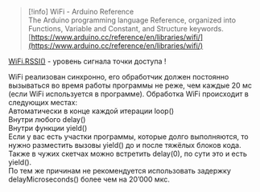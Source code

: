 > [!info] WiFi - Arduino Reference  
> The Arduino programming language Reference, organized into Functions, Variable and Constant, and Structure keywords.  
> [https://www.arduino.cc/reference/en/libraries/wifi/](https://www.arduino.cc/reference/en/libraries/wifi/)  

[WiFi.RSSI()](https://www.arduino.cc/en/Reference/WiFiRSSI) - уровень сигнала точки доступа !

WiFi реализован синхронно, его обработчик должен постоянно вызываться во время работы программы не реже, чем каждые 20 мс (если WiFi используется в программе). Обработка WiFi происходит в следующих местах:  
Автоматически в конце каждой итерации loop()  
Внутри любого delay()  
Внутри функции yield()  
Если у вас есть участки программы, которые долго выполняются, то нужно разместить вызовы yield() до и после тяжёлых блоков кода. Также в чужих скетчах можно встретить delay(0), по сути это и есть yield().  
По тем же причинам не рекомендуется использовать задержку delayMicroseconds() более чем на 20’000 мкс.